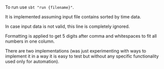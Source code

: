To run use `sbt "run {filename}"`.

It is implemented assuming input file contains sorted by time data.

In case input data is not valid, this line is completely ignored.

Formatting is applied to get 5 digits after comma and whitespaces to fit all numbers in one column.

There are two implementations (was just experimenting with ways to implement it in a way it is easy to test
but without any specific functionality used only for automation).
